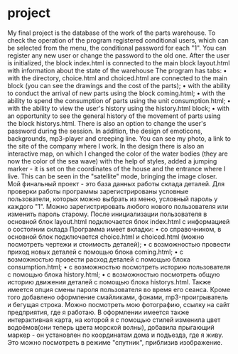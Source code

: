 # project
My final project is the database of the work of the parts warehouse.
To check the operation of the program registered conditional users, which can be selected from the menu, the conditional password for each "1". You can register any new user or change the password to the old one.
After the user is initialized, the block index.html is connected to the main block layout.html with information about the state of the warehouse
The program has tabs:
•	with the directory, choice.html and choiced.html are connected to the main block (you can see the drawings and the cost of the parts);
•	with the ability to conduct the arrival of new parts using the block coming.html;
•	with the ability to spend the consumption of parts using the unit consumption.html;
•	with the ability to view the user's history using the history.html block;
•	with an opportunity to see the general history of the movement of parts using the block historys.html.
There is also an option to change the user's password during the session.
In addition, the design of emoticons, backgrounds, mp3-player and creeping line.
You can see my photo, a link to the site of the company where I work.
In the design there is also an interactive map, on which I changed the color of the water bodies (they are now the color of the sea wave) with the help of styles, added a jumping marker - it is set on the coordinates of the house and the entrance where I live. This can be seen in the "satellite" mode, bringing the image closer.
Мой финальный проект - это база данных работы склада деталей.
Для проверки работы программы зарегистрированы условные пользователи, которых можно выбрать из меню, условный пароль у каждого "1". Можно зарегистрировать любого нового пользователя или изменить пароль старому.
После инициализации пользователя в основной блок layout.html подключается блок index.html с информацией о состоянии склада
Программа имеет вкладки:
•	со справочником, в основной блок подключается choice.html и choiced.html (можно посмотреть чертежи и стоимость деталей);
•	с возможностью провести приход новых деталей с помощью блока coming.html;
•	с возможностью провести расход деталей с помощью блока consumption.html;
•	с возможностью посмотреть историю пользователя с помощью блока history.html;
•	с возможностью посмотреть общую историю движения деталей с помощью блока historys.html.
Также имеется опция смены пароля пользователя во время его сеанса.
Кроме того добавлено оформление смайликами, фонами, mp3-проигрыватель и бегущая строка. 
Можно посмотреть мою фотографию, ссылку на сайт предприятия, где я работаю.
В оформлении имеется также интерактивная карта, на которой я с помощью стилей изменила цвет водоёмов(они теперь цвета морской волны), добавила прыгающий маркер - он установлен по координатам дома и подъезда, где я живу. Это можно посмотреть в режиме "спутник", приблизив изображение.
